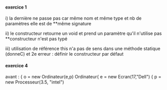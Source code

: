 #### exercice 1

i) la dernière ne passe pas car même nom et même type et nb de paramètres elle est de **même signature 

ii) le constructeur retourne un void et prend un paramètre qu'il n'utilise pas **constructeur n'est pas typé

iii) utilisation de référence this n'a pas de sens dans une méthode statique (donneC) et 2e erreur : définir le constructeur par défaut

#### exercice 4
avant :
		  { o = new Ordinateur(e,p)
Ordinateur{ e = new Ecran(17,"Dell")
		  { p = new Processeur(3.5, "intel")
